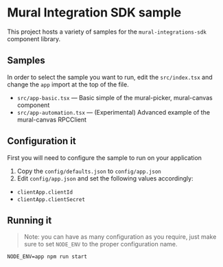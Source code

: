# Mural Integration SDK sample

This project hosts a variety of samples for the `mural-integrations-sdk` component library.

## Samples

In order to select the sample you want to run, edit the `src/index.tsx` and change the 
`app` import at the top of the file.

  - `src/app-basic.tsx` — Basic simple of the mural-picker, mural-canvas component
  - `src/app-automation.tsx` — (Experimental) Advanced example of the mural-canvas RPCClient

## Configuration it

First you will need to configure the sample to run on your application

1. Copy the `config/defaults.json` to `config/app.json`
2. Edit `config/app.json` and set the following values accordingly:

 - `clientApp.clientId`
 - `clientApp.clientSecret`
 
## Running it

> Note: you can have as many configuration as you require, just make sure
> to set `NODE_ENV` to the proper configuration name.

`NODE_ENV=app npm run start`
